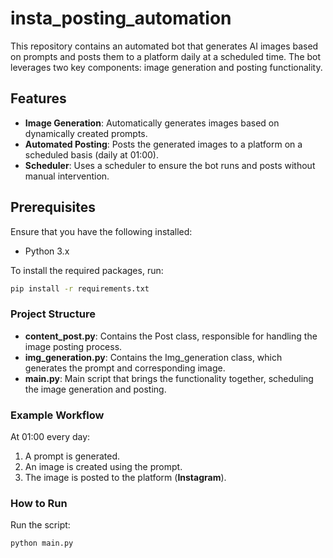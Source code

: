 # insta_posting_automation

This repository contains an automated bot that generates AI images based on prompts and posts them to a platform daily at a scheduled time. The bot leverages two key components: image generation and posting functionality.

## Features
- **Image Generation**: Automatically generates images based on dynamically created prompts.
- **Automated Posting**: Posts the generated images to a platform on a scheduled basis (daily at 01:00).
- **Scheduler**: Uses a scheduler to ensure the bot runs and posts without manual intervention.

## Prerequisites

Ensure that you have the following installed:

- Python 3.x

To install the required packages, run:

```bash
pip install -r requirements.txt
```
### Project Structure
- **content_post.py**: Contains the Post class, responsible for handling the image posting process.
- **img_generation.py**: Contains the Img_generation class, which generates the prompt and corresponding image.
- **main.py**: Main script that brings the functionality together, scheduling the image generation and posting.

### Example Workflow
At 01:00 every day:
1. A prompt is generated.
2. An image is created using the prompt.
3. The image is posted to the platform (**Instagram**).

### How to Run
Run the script:
```bash
python main.py
```